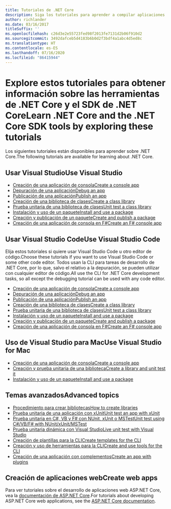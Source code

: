 ```yaml
---
title: Tutoriales de .NET Core
description: Siga los tutoriales para aprender a compilar aplicaciones y bibliotecas de .NET Core en Mac, Linux y Windows.
author: richlander
ms.date: 03/16/2017
titleSuffix: ''
ms.openlocfilehash: c26d3e2e55723fed98f2013fe7131d2b06f910d2
ms.sourcegitcommit: 3492dafceb5d4183b6b0d2f3bdf4a1abc4d5ed8c
ms.translationtype: HT
ms.contentlocale: es-ES
ms.lasthandoff: 07/16/2020
ms.locfileid: "86415944"
---
```

# <a name="learn-net-core-and-the-net-core-sdk-tools-by-exploring-these-tutorials"></a><span data-ttu-id="7593d-103">Explore estos tutoriales para obtener información sobre las herramientas de .NET Core y el SDK de .NET Core</span><span class="sxs-lookup"><span data-stu-id="7593d-103">Learn .NET Core and the .NET Core SDK tools by exploring these tutorials</span></span>

<span data-ttu-id="7593d-104">Los siguientes tutoriales están disponibles para aprender sobre .NET Core.</span><span class="sxs-lookup"><span data-stu-id="7593d-104">The following tutorials are available for learning about .NET Core.</span></span>

## <a name="use-visual-studio"></a><span data-ttu-id="7593d-105">Usar Visual Studio</span><span class="sxs-lookup"><span data-stu-id="7593d-105">Use Visual Studio</span></span>

- [<span data-ttu-id="7593d-106">Creación de una aplicación de consola</span><span class="sxs-lookup"><span data-stu-id="7593d-106">Create a console app</span></span>](with-visual-studio.md)
- [<span data-ttu-id="7593d-107">Depuración de una aplicación</span><span class="sxs-lookup"><span data-stu-id="7593d-107">Debug an app</span></span>](debugging-with-visual-studio.md)
- [<span data-ttu-id="7593d-108">Publicación de una aplicación</span><span class="sxs-lookup"><span data-stu-id="7593d-108">Publish an app</span></span>](publishing-with-visual-studio.md)
- [<span data-ttu-id="7593d-109">Creación de una biblioteca de clases</span><span class="sxs-lookup"><span data-stu-id="7593d-109">Create a class library</span></span>](library-with-visual-studio.md)
- [<span data-ttu-id="7593d-110">Prueba unitaria de una biblioteca de clases</span><span class="sxs-lookup"><span data-stu-id="7593d-110">Unit test a class library</span></span>](testing-library-with-visual-studio.md)
- [<span data-ttu-id="7593d-111">Instalación y uso de un paquete</span><span class="sxs-lookup"><span data-stu-id="7593d-111">Install and use a package</span></span>](/nuget/quickstart/install-and-use-a-package-in-visual-studio)
- [<span data-ttu-id="7593d-112">Creación y publicación de un paquete</span><span class="sxs-lookup"><span data-stu-id="7593d-112">Create and publish a package</span></span>](/nuget/quickstart/create-and-publish-a-package-using-visual-studio)
- [<span data-ttu-id="7593d-113">Creación de una aplicación de consola en F#</span><span class="sxs-lookup"><span data-stu-id="7593d-113">Create an F# console app</span></span>](../../fsharp/get-started/get-started-visual-studio.md)

## <a name="use-visual-studio-code"></a><span data-ttu-id="7593d-114">Usar Visual Studio Code</span><span class="sxs-lookup"><span data-stu-id="7593d-114">Use Visual Studio Code</span></span>

<span data-ttu-id="7593d-115">Elija estos tutoriales si quiere usar Visual Studio Code u otro editor de código.</span><span class="sxs-lookup"><span data-stu-id="7593d-115">Choose these tutorials if you want to use Visual Studio Code or some other code editor.</span></span> <span data-ttu-id="7593d-116">Todos usan la CLI para tareas de desarrollo de .NET Core, por lo que, salvo el relativo a la depuración, se pueden utilizar con cualquier editor de código.</span><span class="sxs-lookup"><span data-stu-id="7593d-116">All use the CLI for .NET Core development tasks, so all except the debugging tutorial can be used with any code editor.</span></span>

- [<span data-ttu-id="7593d-117">Creación de una aplicación de consola</span><span class="sxs-lookup"><span data-stu-id="7593d-117">Create a console app</span></span>](with-visual-studio-code.md)
- [<span data-ttu-id="7593d-118">Depuración de una aplicación</span><span class="sxs-lookup"><span data-stu-id="7593d-118">Debug an app</span></span>](debugging-with-visual-studio-code.md)
- [<span data-ttu-id="7593d-119">Publicación de una aplicación</span><span class="sxs-lookup"><span data-stu-id="7593d-119">Publish an app</span></span>](publishing-with-visual-studio-code.md)
- [<span data-ttu-id="7593d-120">Creación de una biblioteca de clases</span><span class="sxs-lookup"><span data-stu-id="7593d-120">Create a class library</span></span>](library-with-visual-studio-code.md)
- [<span data-ttu-id="7593d-121">Prueba unitaria de una biblioteca de clases</span><span class="sxs-lookup"><span data-stu-id="7593d-121">Unit test a class library</span></span>](testing-library-with-visual-studio-code.md)
- [<span data-ttu-id="7593d-122">Instalación y uso de un paquete</span><span class="sxs-lookup"><span data-stu-id="7593d-122">Install and use a package</span></span>](/nuget/quickstart/install-and-use-a-package-using-the-dotnet-cli)
- [<span data-ttu-id="7593d-123">Creación y publicación de un paquete</span><span class="sxs-lookup"><span data-stu-id="7593d-123">Create and publish a package</span></span>](/nuget/quickstart/create-and-publish-a-package-using-the-dotnet-cli)
- [<span data-ttu-id="7593d-124">Creación de una aplicación de consola en F#</span><span class="sxs-lookup"><span data-stu-id="7593d-124">Create an F# console app</span></span>](../../fsharp/get-started/get-started-vscode.md)

## <a name="use-visual-studio-for-mac"></a><span data-ttu-id="7593d-125">Uso de Visual Studio para Mac</span><span class="sxs-lookup"><span data-stu-id="7593d-125">Use Visual Studio for Mac</span></span>

- [<span data-ttu-id="7593d-126">Creación de una aplicación de consola</span><span class="sxs-lookup"><span data-stu-id="7593d-126">Create a console app</span></span>](using-on-mac-vs.md)
- [<span data-ttu-id="7593d-127">Creación y prueba unitaria de una biblioteca</span><span class="sxs-lookup"><span data-stu-id="7593d-127">Create a library and unit test it</span></span>](library-with-visual-studio-mac.md)
- [<span data-ttu-id="7593d-128">Instalación y uso de un paquete</span><span class="sxs-lookup"><span data-stu-id="7593d-128">Install and use a package</span></span>](/nuget/quickstart/install-and-use-a-package-in-visual-studio-mac)

## <a name="advanced-topics"></a><span data-ttu-id="7593d-129">Temas avanzados</span><span class="sxs-lookup"><span data-stu-id="7593d-129">Advanced topics</span></span>

- [<span data-ttu-id="7593d-130">Procedimiento para crear bibliotecas</span><span class="sxs-lookup"><span data-stu-id="7593d-130">How to create libraries</span></span>](libraries.md)
- [<span data-ttu-id="7593d-131">Prueba unitaria de una aplicación con xUnit</span><span class="sxs-lookup"><span data-stu-id="7593d-131">Unit test an app with xUnit</span></span>](testing-with-cli.md)
- [<span data-ttu-id="7593d-132">Prueba unitaria en C#, VB y F# con NUnit, xUnit o MSTest</span><span class="sxs-lookup"><span data-stu-id="7593d-132">Unit test using C#/VB/F# with NUnit/xUnit/MSTest</span></span>](../testing/index.md)
- [<span data-ttu-id="7593d-133">Prueba unitaria dinámica con Visual Studio</span><span class="sxs-lookup"><span data-stu-id="7593d-133">Live unit test with Visual Studio</span></span>](/visualstudio/test/live-unit-testing-start)
- [<span data-ttu-id="7593d-134">Creación de plantillas para la CLI</span><span class="sxs-lookup"><span data-stu-id="7593d-134">Create templates for the CLI</span></span>](cli-templates-create-item-template.md)
- [<span data-ttu-id="7593d-135">Creación y uso de herramientas para la CLI</span><span class="sxs-lookup"><span data-stu-id="7593d-135">Create and use tools for the CLI</span></span>](../tools/global-tools-how-to-create.md)
- [<span data-ttu-id="7593d-136">Creación de una aplicación con complementos</span><span class="sxs-lookup"><span data-stu-id="7593d-136">Create an app with plugins</span></span>](creating-app-with-plugin-support.md)

## <a name="create-web-apps"></a><span data-ttu-id="7593d-137">Creación de aplicaciones web</span><span class="sxs-lookup"><span data-stu-id="7593d-137">Create web apps</span></span>

<span data-ttu-id="7593d-138">Para ver tutoriales sobre el desarrollo de aplicaciones web ASP.NET Core, vea la [documentación de ASP.NET Core](/aspnet/core/).</span><span class="sxs-lookup"><span data-stu-id="7593d-138">For tutorials about developing ASP.NET Core web applications, see the [ASP.NET Core documentation](/aspnet/core/).</span></span>
